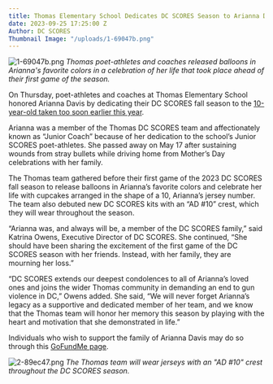 ```yaml
---
title: Thomas Elementary School Dedicates DC SCORES Season to Arianna Davis
date: 2023-09-25 17:25:00 Z
Author: DC SCORES
Thumbnail Image: "/uploads/1-69047b.png"
---
```


![1-69047b.png](/uploads/1-69047b.png)
*Thomas poet-athletes and coaches released balloons in Arianna's favorite colors in a celebration of her life that took place ahead of their first game of the season.*















On Thursday, poet-athletes and coaches at Thomas Elementary School honored Arianna Davis by dedicating their DC SCORES fall season to the [10-year-old taken too soon earlier this year](https://www.dcscores.org/blog/2023/05/dc-scores-statement-on-the-passing-of-arianna-davis-and-jefferson-luna-perez). 

Arianna was a member of the Thomas DC SCORES team and affectionately known as “Junior Coach” because of her dedication to the school’s Junior SCORES poet-athletes. She passed away on May 17 after sustaining wounds from stray bullets while driving home from Mother’s Day celebrations with her family. 

The Thomas team gathered before their first game of the 2023 DC SCORES fall season to release balloons in Arianna’s favorite colors and celebrate her life with cupcakes arranged in the shape of a 10, Arianna’s jersey number. The team also debuted new DC SCORES kits with an “AD #10” crest, which they will wear throughout the season.

“Arianna was, and always will be, a member of the DC SCORES family,” said Katrina Owens, Executive Director of DC SCORES. She continued, “She should have been sharing the excitement of the first game of the DC SCORES season with her friends. Instead, with her family, they are mourning her loss.”

“DC SCORES extends our deepest condolences to all of Arianna’s loved ones and joins the wider Thomas community in demanding an end to gun violence in DC,” Owens added. She said, “We will never forget Arianna’s legacy as a supportive and dedicated member of her team, and we know that the Thomas team will honor her memory this season by playing with the heart and motivation that she demonstrated in life.”

Individuals who wish to support the family of Arianna Davis may do so through this [GoFundMe page](https://www.gofundme.com/f/help-ariannas-family-after-mothers-day-shooting?utm_campaign=p_cp\+share-sheet&utm_content=undefined&utm_medium=copy_link_all&utm_source=customer&utm_term=undefined).

![2-89ec47.png](/uploads/2-89ec47.png)
*The Thomas team will wear jerseys with an "AD #10" crest throughout the DC SCORES season.* 